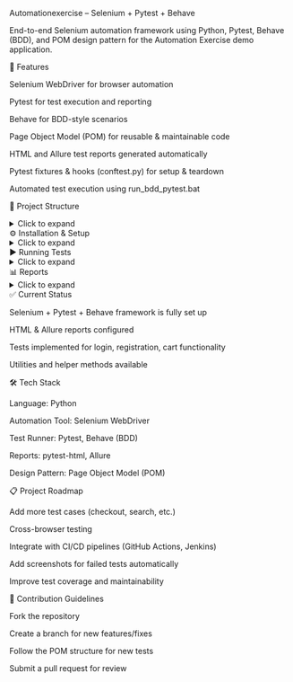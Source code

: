 Automationexercise – Selenium + Pytest + Behave










End-to-end Selenium automation framework using Python, Pytest, Behave (BDD), and POM design pattern for the Automation Exercise demo application.

🚀 Features

Selenium WebDriver for browser automation

Pytest for test execution and reporting

Behave for BDD-style scenarios

Page Object Model (POM) for reusable & maintainable code

HTML and Allure test reports generated automatically

Pytest fixtures & hooks (conftest.py) for setup & teardown

Automated test execution using run_bdd_pytest.bat

📂 Project Structure
<details> <summary>Click to expand</summary>
Automationexercise-Selenium-Pytest/
│── selenium_tests/
│   ├── pages/        # Page object classes (locators + actions)
│   ├── test_pages/   # Test cases using Pytest
│── features/          # BDD feature files and step definitions (Behave)
│── utilities/         # Helper methods and reusable code
│── reports/           # Generated test reports (HTML & Allure)
│── conftest.py        # Pytest fixtures and browser setup
│── run_bdd_pytest.bat # Batch file to run tests automatically
│── requirements.txt   # Dependencies

</details>
⚙️ Installation & Setup
<details> <summary>Click to expand</summary>

Clone the repository

git clone https://github.com/akashkattempudi/Automationexercise-Selenium-Pytest.git
cd Automationexercise-Selenium-Pytest


Create a virtual environment

# Windows
python -m venv venv
venv\Scripts\activate

# Linux/Mac
python -m venv venv
source venv/bin/activate


Install dependencies

pip install -r requirements.txt

</details>
▶️ Running Tests
<details> <summary>Click to expand</summary>

Run all tests (HTML report)

pytest -v --html=reports/report_chrome.html --self-contained-html


Run all tests (Allure report)

pytest -v --alluredir=reports/allure-results
allure serve reports/allure-results


Run BDD (Behave) tests

behave


Run tests automatically using batch file

run_bdd_pytest.bat


Run a specific Pytest file

pytest selenium_tests/test_pages/test_login.py -v

</details>
📊 Reports
<details> <summary>Click to expand</summary>

HTML report: Detailed browser-based test report in reports/

Allure report: Interactive, visually rich report in reports/allure-results/

Both reports provide detailed insights into test execution, failures, and screenshots (if configured).

</details>
✅ Current Status

Selenium + Pytest + Behave framework is fully set up

HTML & Allure reports configured

Tests implemented for login, registration, cart functionality

Utilities and helper methods available

🛠️ Tech Stack

Language: Python

Automation Tool: Selenium WebDriver

Test Runner: Pytest, Behave (BDD)

Reports: pytest-html, Allure

Design Pattern: Page Object Model (POM)

📋 Project Roadmap

Add more test cases (checkout, search, etc.)

Cross-browser testing

Integrate with CI/CD pipelines (GitHub Actions, Jenkins)

Add screenshots for failed tests automatically

Improve test coverage and maintainability

🤝 Contribution Guidelines

Fork the repository

Create a branch for new features/fixes

Follow the POM structure for new tests

Submit a pull request for review
